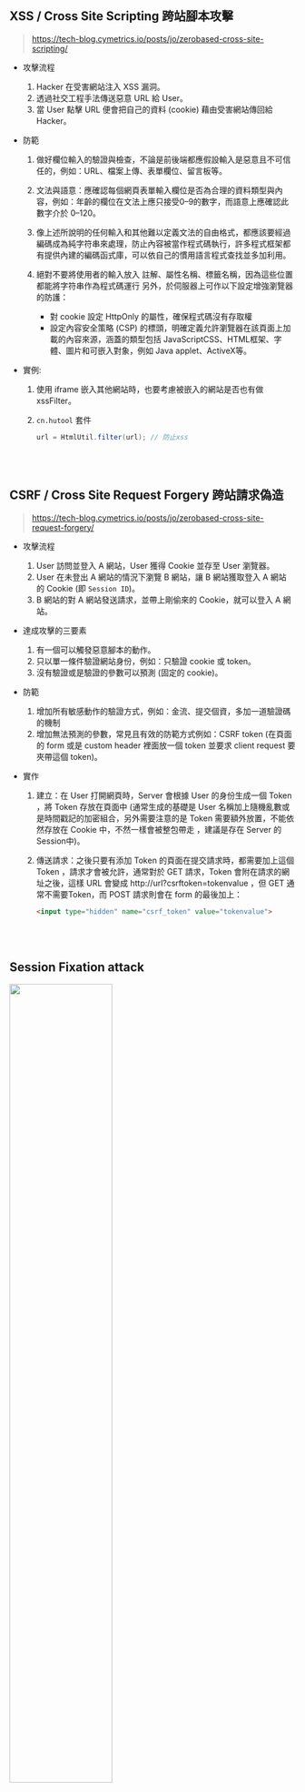 ## XSS / Cross Site Scripting 跨站腳本攻擊

> https://tech-blog.cymetrics.io/posts/jo/zerobased-cross-site-scripting/

* 攻擊流程

    1. Hacker 在受害網站注入 XSS 漏洞。
    2. 透過社交工程手法傳送惡意 URL 給 User。
    3. 當 User 點擊 URL 便會把自己的資料 (cookie) 藉由受害網站傳回給 Hacker。


* 防範

    1. 做好欄位輸入的驗證與檢查，不論是前後端都應假設輸入是惡意且不可信任的，例如：URL、檔案上傳、表單欄位、留言板等。

    2. 文法與語意：應確認每個網頁表單輸入欄位是否為合理的資料類型與內容，例如：年齡的欄位在文法上應只接受0–9的數字，而語意上應確認此數字介於 0–120。

    3. 像上述所說明的任何輸入和其他難以定義文法的自由格式，都應該要經過編碼成為純字符串來處理，防止內容被當作程式碼執行，許多程式框架都有提供內建的編碼函式庫，可以依自己的慣用語言程式查找並多加利用。

    4. 絕對不要將使用者的輸入放入 註解、屬性名稱、標籤名稱，因為這些位置都能將字符串作為程式碼運行
    另外，於伺服器上可作以下設定增強瀏覽器的防護：
        * 對 cookie 設定 HttpOnly 的屬性，確保程式碼沒有存取權
        * 設定內容安全策略 (CSP) 的標頭，明確定義允許瀏覽器在該頁面上加載的內容來源，涵蓋的類型包括 JavaScriptCSS、HTML框架、字體、圖片和可嵌入對象，例如 Java applet、ActiveX等。


* 實例: 
    1. 使用 iframe 嵌入其他網站時，也要考慮被嵌入的網站是否也有做 xssFilter。
    2. `cn.hutool` 套件

        ```java
        url = HtmlUtil.filter(url); // 防止xss
        ```

<br/>

<br/>

## CSRF / Cross Site Request Forgery 跨站請求偽造

> https://tech-blog.cymetrics.io/posts/jo/zerobased-cross-site-request-forgery/

* 攻擊流程

    1. User 訪問並登入 A 網站，User 獲得 Cookie 並存至 User 瀏覽器。
    2. User 在未登出 A 網站的情況下瀏覽 B 網站，讓 B 網站獲取登入 A 網站 的 Cookie (即 `Session ID`)。
    3. B 網站的對 A 網站發送請求，並帶上剛偷來的 Cookie，就可以登入 A 網站。


* 達成攻擊的三要素

    1. 有一個可以觸發惡意腳本的動作。
    2. 只以單一條件驗證網站身份，例如：只驗證 cookie 或 token。
    3. 沒有驗證或是驗證的參數可以預測 (固定的 cookie)。


* 防範

    1. 增加所有敏感動作的驗證方式，例如：金流、提交個資，多加一道驗證碼的機制
    2. 增加無法預測的參數，常見且有效的防範方式例如：CSRF token (在頁面的 form 或是 custom header 裡面放一個 token 並要求 client request 要夾帶這個 token)。

* 實作

    1. 建立：在 User 打開網頁時，Server 會根據 User 的身份生成一個 Token ，將 Token 存放在頁面中 (通常生成的基礎是 User 名稱加上隨機亂數或是時間戳記的加密組合，另外需要注意的是 Token 需要額外放置，不能依然存放在 Cookie 中，不然一樣會被整包帶走 ，建議是存在 Server 的 Session中)。

    2. 傳送請求：之後只要有添加 Token 的頁面在提交請求時，都需要加上這個 Token ，請求才會被允許，通常對於 GET 請求，Token 會附在請求的網址之後，這樣 URL 會變成 http://url?csrftoken=tokenvalue ，但 GET 通常不需要Token，而 POST 請求則會在 form 的最後加上：
    
        ```html
        <input type="hidden" name="csrf_token" value="tokenvalue">
        ```


<br/>

<br/>

## Session Fixation attack 

<img src="https://devco.re/assets/img/blog/20140603/2014-05-16-http-session-protection-04-session-id-fixation.png" width="60%">


> https://devco.re/blog/2014/06/03/http-session-protection/